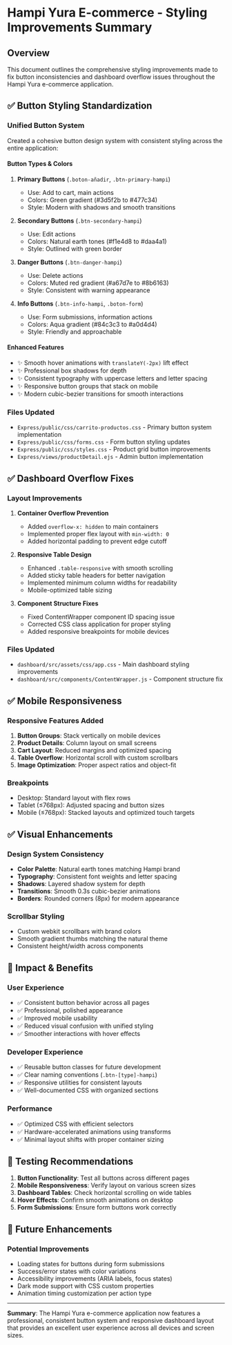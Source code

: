 # Hampi Yura E-commerce - Styling Improvements Summary

## Overview

This document outlines the comprehensive styling improvements made to fix button inconsistencies and dashboard overflow issues throughout the Hampi Yura e-commerce application.

## ✅ Button Styling Standardization

### Unified Button System

Created a cohesive button design system with consistent styling across the entire application:

#### Button Types & Colors

1. **Primary Buttons** (`.boton-añadir`, `.btn-primary-hampi`)

   - Use: Add to cart, main actions
   - Colors: Green gradient (#3d5f2b to #477c34)
   - Style: Modern with shadows and smooth transitions

2. **Secondary Buttons** (`.btn-secondary-hampi`)

   - Use: Edit actions
   - Colors: Natural earth tones (#f1e4d8 to #daa4a1)
   - Style: Outlined with green border

3. **Danger Buttons** (`.btn-danger-hampi`)

   - Use: Delete actions
   - Colors: Muted red gradient (#a67d7e to #8b6163)
   - Style: Consistent with warning appearance

4. **Info Buttons** (`.btn-info-hampi`, `.boton-form`)
   - Use: Form submissions, information actions
   - Colors: Aqua gradient (#84c3c3 to #a0d4d4)
   - Style: Friendly and approachable

#### Enhanced Features

- ✨ Smooth hover animations with `translateY(-2px)` lift effect
- ✨ Professional box shadows for depth
- ✨ Consistent typography with uppercase letters and letter spacing
- ✨ Responsive button groups that stack on mobile
- ✨ Modern cubic-bezier transitions for smooth interactions

### Files Updated

- `Express/public/css/carrito-productos.css` - Primary button system implementation
- `Express/public/css/forms.css` - Form button styling updates
- `Express/public/css/styles.css` - Product grid button improvements
- `Express/views/productDetail.ejs` - Admin button implementation

## ✅ Dashboard Overflow Fixes

### Layout Improvements

1. **Container Overflow Prevention**

   - Added `overflow-x: hidden` to main containers
   - Implemented proper flex layout with `min-width: 0`
   - Added horizontal padding to prevent edge cutoff

2. **Responsive Table Design**

   - Enhanced `.table-responsive` with smooth scrolling
   - Added sticky table headers for better navigation
   - Implemented minimum column widths for readability
   - Mobile-optimized table sizing

3. **Component Structure Fixes**
   - Fixed ContentWrapper component ID spacing issue
   - Corrected CSS class application for proper styling
   - Added responsive breakpoints for mobile devices

### Files Updated

- `dashboard/src/assets/css/app.css` - Main dashboard styling improvements
- `dashboard/src/components/ContentWrapper.js` - Component structure fix

## ✅ Mobile Responsiveness

### Responsive Features Added

1. **Button Groups**: Stack vertically on mobile devices
2. **Product Details**: Column layout on small screens
3. **Cart Layout**: Reduced margins and optimized spacing
4. **Table Overflow**: Horizontal scroll with custom scrollbars
5. **Image Optimization**: Proper aspect ratios and object-fit

### Breakpoints

- Desktop: Standard layout with flex rows
- Tablet (≤768px): Adjusted spacing and button sizes
- Mobile (≤768px): Stacked layouts and optimized touch targets

## ✅ Visual Enhancements

### Design System Consistency

- **Color Palette**: Natural earth tones matching Hampi brand
- **Typography**: Consistent font weights and letter spacing
- **Shadows**: Layered shadow system for depth
- **Transitions**: Smooth 0.3s cubic-bezier animations
- **Borders**: Rounded corners (8px) for modern appearance

### Scrollbar Styling

- Custom webkit scrollbars with brand colors
- Smooth gradient thumbs matching the natural theme
- Consistent height/width across components

## 🚀 Impact & Benefits

### User Experience

- ✅ Consistent button behavior across all pages
- ✅ Professional, polished appearance
- ✅ Improved mobile usability
- ✅ Reduced visual confusion with unified styling
- ✅ Smoother interactions with hover effects

### Developer Experience

- ✅ Reusable button classes for future development
- ✅ Clear naming conventions (`.btn-[type]-hampi`)
- ✅ Responsive utilities for consistent layouts
- ✅ Well-documented CSS with organized sections

### Performance

- ✅ Optimized CSS with efficient selectors
- ✅ Hardware-accelerated animations using transforms
- ✅ Minimal layout shifts with proper container sizing

## 📱 Testing Recommendations

1. **Button Functionality**: Test all buttons across different pages
2. **Mobile Responsiveness**: Verify layout on various screen sizes
3. **Dashboard Tables**: Check horizontal scrolling on wide tables
4. **Hover Effects**: Confirm smooth animations on desktop
5. **Form Submissions**: Ensure form buttons work correctly

## 🔧 Future Enhancements

### Potential Improvements

- Loading states for buttons during form submissions
- Success/error states with color variations
- Accessibility improvements (ARIA labels, focus states)
- Dark mode support with CSS custom properties
- Animation timing customization per action type

---

**Summary**: The Hampi Yura e-commerce application now features a professional, consistent button system and responsive dashboard layout that provides an excellent user experience across all devices and screen sizes.
